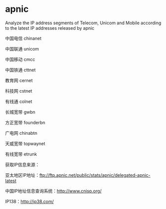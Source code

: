 # apnic
Analyze the IP address segments of Telecom, Unicom and Mobile according to the latest IP addresses released by apnic

中国电信	chinanet

中国联通	unicom

中国移动	cmcc

中国铁通	cttnet

教育网	cernet

科技网	cstnet

有线通	colnet

长城宽带	gwbn

方正宽带	founderbn

广电网	chinabtn

天威宽带	topwaynet

有线宽带	etrunk

获取IP信息来源：

亚太地区IP地址：ftp://ftp.apnic.net/public/stats/apnic/delegated-apnic-latest

中国IP地址信息查询系统：http://www.cnisp.org/

IP138：http://ip38.com/



